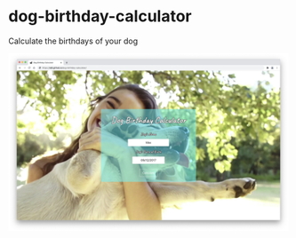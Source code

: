 # dog-birthday-calculator
Calculate the birthdays of your dog

![image](https://raw.githubusercontent.com/aldi/dog-birthday-calculator/branch/preview.png)
